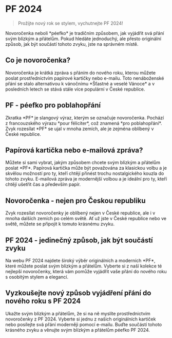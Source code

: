 # PF 2024

> Prožijte nový rok se stylem, vychutnejte PF 2024!

 Novoročenka neboli \*péefko\* je tradičním způsobem, jak vyjádřit svá přání svým blízkým a přátelům. Pokud hledáte jednoduchý, ale přesto originální způsob, jak být součástí tohoto zvyku, jste na správném místě.

## Co je novoročenka?

Novoročenka je krátká zpráva s přáním do nového roku, kterou můžete poslat prostřednictvím papírové kartičky nebo e-mailu. Toto nenáboženské přání se stalo alternativou k vánočnímu \*Šťastné a veselé Vánoce\* a v posledních letech se stává stále více populární v České republice.

## PF - péefko pro poblahopřání

Zkratka \*PF\* je slangový výraz, kterým se označuje novoročenka. Pochází z francouzského výrazu \*pour féliciter\*, což znamená \*pro poblahopřání\*. Zvyk rozesílat \*PF\* se ujal v mnoha zemích, ale je zejména oblíbený v České republice.

## Papírová kartička nebo e-mailová zpráva?

Můžete si sami vybrat, jakým způsobem chcete svým blízkým a přátelům poslat \*PF\*. Papírová kartička může být považována za klasickou volbu a je skvělou možností pro ty, kteří chtějí přinést trochu nostalgického kouzla do tohoto zvyku. E-mailová zpráva je modernější volbou a je ideální pro ty, kteří chtějí ušetřit čas a především papír.

## Novoročenka - nejen pro Českou republiku

Zvyk rozesílat novoročenky je oblíbený nejen v České republice, ale i v mnoha dalších zemích po celém světě. Ať už jste v České republice nebo ve světě, můžete se připojit k tomuto krásnému zvyku.

## PF 2024 - jedinečný způsob, jak být součástí zvyku

Na webu PF 2024 najdete široký výběr originálních a moderních \*PF\*, které můžete poslat svým blízkým a přátelům. Vyberte si z naší kolekce té nejlepší novoročenky, která vám pomůže vyjádřit vaše přání do nového roku s osobitým stylem a elegancí.

## Vyzkoušejte nový způsob vyjádření přání do nového roku s PF 2024

Ukažte svým blízkým a přátelům, že si na ně myslíte prostřednictvím novoročenky z PF 2024. Vyberte si jednu z našich originálních kartiček nebo posílejte svá přání moderněji pomocí e-mailu. Buďte součástí tohoto krásného zvyku a věnujte svým blízkým a přátelům péefko PF 2024. 